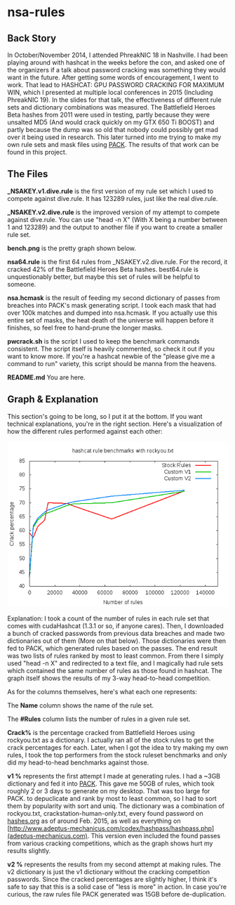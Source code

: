 # nsa-rules

## Back Story

In October/November 2014, I attended PhreakNIC 18 in Nashville. I had been playing around with hashcat in the weeks before the con, and asked one of the organizers if a talk about password cracking was something they would want in the future. After getting some words of encouragement, I went to work. That lead to HASHCAT: GPU PASSWORD CRACKING FOR MAXIMUM WIN, which I presented at multiple local conferences in 2015 (Including PhreakNIC 19). In the slides for that talk, the effectiveness of different rule sets and dictionary combinations was measured. The Battlefield Heroes Beta hashes from 2011 were used in testing, partly because they were unsalted MD5 (And would crack quickly on my GTX 650 Ti BOOST) and partly because the dump was so old that nobody could possibly get mad over it being used in research. This later turned into me trying to make my own rule sets and mask files using [PACK](https://thesprawl.org/projects/pack/). The results of that work can be found in this project.

## The Files

**_NSAKEY.v1.dive.rule** is the first version of my rule set which I used to compete against dive.rule. It has 123289 rules, just like the real dive.rule.

**_NSAKEY.v2.dive.rule** is the improved version of my attempt to compete against dive.rule. You can use "head -n X" (With X being a number between 1 and 123289) and the output to another file if you want to create a smaller rule set.

**bench.png** is the pretty graph shown below.

**nsa64.rule** is the first 64 rules from _NSAKEY.v2.dive.rule. For the record, it cracked 42% of the Battlefield Heroes Beta hashes. best64.rule is unquestionably better, but maybe this set of rules will be helpful to someone.

**nsa.hcmask** is the result of feeding my second dictionary of passes from breaches into PACK's mask generating script. I took each mask that had over 100k matches and dumped into nsa.hcmask. If you actually use this entire set of masks, the heat death of the universe will happen before it finishes, so feel free to hand-prune the longer masks.

**pwcrack.sh** is the script I used to keep the benchmark commands consistent. The script itself is heavily commented, so check it out if you want to know more. If you're a hashcat newbie of the "please give me a command to run" variety, this script should be manna from the heavens.

**README.md** You are here.

## Graph & Explanation

This section's going to be long, so I put it at the bottom. If you want technical explanations, you're in the right section. Here's a visualization of how the different rules performed against each other:

![ScreenShot](bench.png)

Explanation: I took a count of the number of rules in each rule set that comes with cudaHashcat (1.3.1 or so, if anyone cares). Then, I downloaded a bunch of cracked passwords from previous data breaches and made two dictionaries out of them (More on that below). Those dictionaries were then fed to PACK, which generated rules based on the passes. The end result was two lists of rules ranked by most to least common. From there I simply used "head -n X" and redirected to a text file, and I magically had rule sets which contained the same number of rules as those found in hashcat. The graph itself shows the results of my 3-way head-to-head competition.

As for the columns themselves, here's what each one represents:

The **Name** column shows the name of the rule set.

The **#Rules** column lists the number of rules in a given rule set.

**Crack%** is the percentage cracked from Battlefield Heroes using rockyou.txt as a dictionary. I actually ran all of the stock rules to get the crack percentages for each. Later, when I got the idea to try making my own rules, I took the top performers from the stock ruleset benchmarks and only did my head-to-head benchmarks against those.

**v1 %** represents the first attempt I made at generating rules. I had a ~3GB dictionary and fed it into [PACK](https://thesprawl.org/projects/pack/). This gave me 50GB of rules, which took roughly 2 or 3 days to generate on my desktop. That was too large for PACK. to depuclicate and rank by most to least common, so I had to sort them by popularity with sort and uniq. The dictionary was a combination of rockyou.txt, crackstation-human-only.txt, every found password on [hashes.org](http://hashes.org/public.php) as of around Feb. 2015, as well as everything on [http://www.adeptus-mechanicus.com/codex/hashpass/hashpass.php](adeptus-mechanicus.com). This version even included the found passes from various cracking competitions, which as the graph shows hurt my results slightly.

**v2 %** represents the results from my second attempt at making rules. The v2 dictionary is just the v1 dictionary without the cracking competition passwords. Since the cracked percentages are slightly higher, I think it's safe to say that this is a solid case of "less is more" in action. In case you're curious, the raw rules file PACK generated was 15GB before de-duplication.
